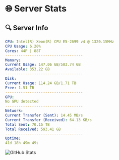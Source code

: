 # 🌐 Server Stats
## 🔍 Server Info
```yaml
CPU: Intel(R) Xeon(R) CPU E5-2699 v4 @ 1320.15MHz
CPU Usage: 6.20%
Cores: 44P | 88T
-----------------------------------
Memory:
Current Usage: 147.06 GB/503.74 GB
Available: 353.22 GB
-----------------------------------
Disk:
Current Usage: 114.24 GB/1.71 TB
Free: 1.51 TB
-----------------------------------
GPU:
No GPU detected
-----------------------------------
Network:
Current Transfer (Sent): 14.45 MB/s
Current Transfer (Received): 64.13 KB/s
Total Sent: 70.15 TB
Total Received: 593.41 GB
-----------------------------------
Uptime:
41d 18h 49m 49s
```
![GitHub Stats](https://img.shields.io/badge/Updated-2025-04-18_16:12:38-blue)
